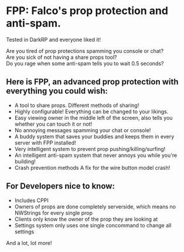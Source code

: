 # FPP: Falco's prop protection and anti-spam.
Tested in DarkRP and everyone liked it!

Are you tired of prop protections spamming you console or chat?  
Are you sick of not having a share props tool?  
Do you rage when some anti-spam tells you to wait 0.5 seconds?  

Here is FPP, an advanced prop protection with everything you could wish:
----------------
 * A tool to share props. Different methods of sharing!
 * Highly configurable! Everything can be changed to your likings.
 * Easy viewing owner in the middle left of the screen, also tells you whether you can touch it or not!
 * No annoying messages spamming your chat or console!
 * A buddy system that saves your buddies and keeps them in every server with FPP installed!
 * Very intelligent system to prevent prop pushing/killing/surfing!
 * An intelligent anti-spam system that never annoys you while you're building!
 * Crash prevention methods A fix for the wire button model crash!

For Developers nice to know:
----------------
 * Includes CPPI
 * Owners of props are done completely serverside, which means no NWStrings for every single prop
 * Clients only know the owner of the prop they are looking at
 * Settings system only uses one single concommand to change all settings

And a lot, lot more!

